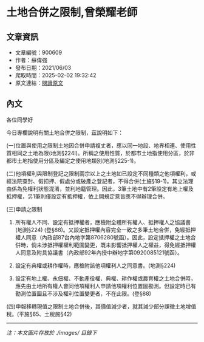 # 土地合併之限制,曾榮耀老師

## 文章資訊
- 文章編號：900609
- 作者：蘇偉強
- 發布日期：2021/06/03
- 爬取時間：2025-02-02 19:32:42
- 原文連結：[閱讀原文](https://real-estate.get.com.tw/Columns/detail.aspx?no=900609)

## 內文
各位同學好

今日專欄說明有關土地合併之限制，茲說明如下：

(一)位置與使用之限制土地因合併申請複丈者，應以同一地段、地界相連、使用性質相同之土地為限(地測§224I)。所稱之使用性質，於都市土地指使用分區，於非都市土地指使用分區及編定之使用地類別(地測§225-1)。

(二)他項權利與限制登記之限制兩宗以上之土地如已設定不同種類之他項權利，或經法院查封、假扣押、假處分或破產之登記者，不得合併(土施§19-1)。其立法理由係為免權利狀態混淆，並利地籍管理。因此，3筆土地中有2筆設定有地上權及抵押權，另1筆則僅設定有抵押權，依上開規定意旨應不得辦理合併。

(三)申請之限制

1. 所有權人不同、設定有抵押權者，應檢附全體所有權人、抵押權人之協議書 (地測§224) (登§88)。又設定抵押權內容完全一致之多筆土地合併，免經抵押權人同意（內政部87台內地字第8706280號函）。因此，設定抵押權之土地合併時，倘未涉抵押權權利範圍變更，既未影響抵押權人之權益，得免經抵押權人同意及附具協議書（內政部92年內授中辦地字第0920085121號函）。

2. 設定有典權或耕作權時，應檢附該他項權利人之同意書。(地測§224)

3. 設定有地上權、永佃權、不動產役權、典權、耕作權或農育權之土地合併時，應先由土地所有權人會同他項權利人申請他項權利位置圖勘測。但設定時已有勘測位置圖且不涉及權利位置變更者，不在此限。(登§88)

(四)申報移轉現值之限制土地合併後，其價值減少者，就其減少部分課徵土地增值稅。(平施§65、土稅施§42)

---
*注：本文圖片存放於 ./images/ 目錄下*
